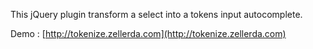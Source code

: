 This jQuery plugin transform a select into a tokens input autocomplete.

Demo : [http://tokenize.zellerda.com](http://tokenize.zellerda.com)